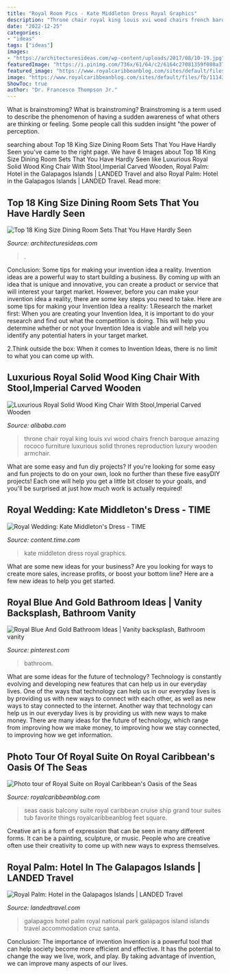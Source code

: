 ```yaml
---
title: "Royal Room Pics - Kate Middleton Dress Royal Graphics"
description: "Throne chair royal king louis xvi wood chairs french baroque amazing rococo furniture luxurious solid thrones reproduction luxury wooden armchair"
date: "2022-12-25"
categories:
- "ideas"
tags: ["ideas"]
images:
- "https://architecturesideas.com/wp-content/uploads/2017/08/10-19.jpg"
featuredImage: "https://i.pinimg.com/736x/61/64/c2/6164c27081359f080a3754c0a4bece88.jpg"
featured_image: "https://www.royalcaribbeanblog.com/sites/default/files/fb/11143466_10207835759042641_1775110153433326896_o.jpg"
image: "https://www.royalcaribbeanblog.com/sites/default/files/fb/11143466_10207835759042641_1775110153433326896_o.jpg"
ShowToc: true
author: "Dr. Francesco Thompson Jr."
---
```



What is brainstroming?
What is brainstroming? Brainstroming is a term used to describe the phenomenon of having a sudden awareness of what others are thinking or feeling. Some people call this sudden insight "the power of perception.

	

		
searching about Top 18 King Size Dining Room Sets That You Have Hardly Seen you've came to the right page. We have 6 Images about Top 18 King Size Dining Room Sets That You Have Hardly Seen like Luxurious Royal Solid Wood King Chair With Stool,Imperial Carved Wooden, Royal Palm: Hotel in the Galapagos Islands | LANDED Travel and also Royal Palm: Hotel in the Galapagos Islands | LANDED Travel. Read more:
		
    
## Top 18 King Size Dining Room Sets That You Have Hardly Seen

<img loading=lazy src="https://architecturesideas.com/wp-content/uploads/2017/08/10-19.jpg" onerror="this.onerror=null;this.src='https://tse2.mm.bing.net/th?id=OIP.qvky5Tl4d4cN9jqPIqPP3QHaE7&amp;pid=15.1';" alt="Top 18 King Size Dining Room Sets That You Have Hardly Seen">

_Source: architecturesideas.com_

>. 

	

Conclusion: Some tips for making your invention idea a reality.
Invention ideas are a powerful way to start building a business. By coming up with an idea that is unique and innovative, you can create a product or service that will interest your target market. However, before you can make your invention idea a reality, there are some key steps you need to take. Here are some tips for making your Invention Idea a reality:
1.Research the market first: When you are creating your Invention Idea, it is important to do your research and find out what the competition is doing. This will help you determine whether or not your Invention Idea is viable and will help you identify any potential haters in your target market.

2.Think outside the box: When it comes to Invention Ideas, there is no limit to what you can come up with.

    
## Luxurious Royal Solid Wood King Chair With Stool,Imperial Carved Wooden

<img loading=lazy src="https://sc01.alicdn.com/kf/HTB1zGoiJFXXXXXsXVXXxh4dFXXXi/202329624/HTB1zGoiJFXXXXXsXVXXxh4dFXXXi.jpeg" onerror="this.onerror=null;this.src='https://tse3.mm.bing.net/th?id=OIP.he1pqGXKtqsprtA7p3QpoQHaLo&amp;pid=15.1';" alt="Luxurious Royal Solid Wood King Chair With Stool,Imperial Carved Wooden">

_Source: alibaba.com_

>throne chair royal king louis xvi wood chairs french baroque amazing rococo furniture luxurious solid thrones reproduction luxury wooden armchair. 

	

What are some easy and fun diy projects?
If you're looking for some easy and fun projects to do on your own, look no further than these five easyDIY projects! Each one will help you get a little bit closer to your goals, and you'll be surprised at just how much work is actually required!

    
## Royal Wedding: Kate Middleton&#039;s Dress - TIME

<img loading=lazy src="http://content.time.com/time/2011/graphics/wedding/p/kate-dress2-b.jpg" onerror="this.onerror=null;this.src='https://tse4.mm.bing.net/th?id=OIP.l_SCMSxWMroNBJHM6Qc8BgHaKu&amp;pid=15.1';" alt="Royal Wedding: Kate Middleton&#039;s Dress - TIME">

_Source: content.time.com_

>kate middleton dress royal graphics. 

	

What are some new ideas for your business?
Are you looking for ways to create more sales, increase profits, or boost your bottom line? Here are a few new ideas to help you get started.

    
## Royal Blue And Gold Bathroom Ideas | Vanity Backsplash, Bathroom Vanity

<img loading=lazy src="https://i.pinimg.com/736x/61/64/c2/6164c27081359f080a3754c0a4bece88.jpg" onerror="this.onerror=null;this.src='https://tse1.mm.bing.net/th?id=OIP.KciDnb5PzHn6Zl_ljG6O8QHaLH&amp;pid=15.1';" alt="Royal Blue And Gold Bathroom Ideas | Vanity backsplash, Bathroom vanity">

_Source: pinterest.com_

>bathroom. 

	

What are some ideas for the future of technology?
Technology is constantly evolving and developing new features that can help us in our everyday lives. One of the ways that technology can help us in our everyday lives is by providing us with new ways to connect with each other, as well as new ways to stay connected to the internet. Another way that technology can help us in our everyday lives is by providing us with new ways to make money. There are many ideas for the future of technology, which range from improving how we make money, to improving how we stay connected, to improving how we get information.

    
## Photo Tour Of Royal Suite On Royal Caribbean&#039;s Oasis Of The Seas

<img loading=lazy src="https://www.royalcaribbeanblog.com/sites/default/files/fb/11143466_10207835759042641_1775110153433326896_o.jpg" onerror="this.onerror=null;this.src='https://tse3.mm.bing.net/th?id=OIP.NqbbZ1w1Gno3H_VuAKmM0wHaJ4&amp;pid=15.1';" alt="Photo tour of Royal Suite on Royal Caribbean&#039;s Oasis of the Seas">

_Source: royalcaribbeanblog.com_

>seas oasis balcony suite royal caribbean cruise ship grand tour suites tub favorite things royalcaribbeanblog feet square. 

	

Creative art is a form of expression that can be seen in many different forms. It can be a painting, sculpture, or music. People who are creative often use their creativity to come up with new ways to express themselves.

    
## Royal Palm: Hotel In The Galapagos Islands | LANDED Travel

<img loading=lazy src="https://landedtravel.com/wp-content/uploads/2020/12/AA-Pool-Afternoon-scaled.jpg" onerror="this.onerror=null;this.src='https://tse1.mm.bing.net/th?id=OIP.7TVgOqhfrZHEvgxjycCIDgHaEy&amp;pid=15.1';" alt="Royal Palm: Hotel in the Galapagos Islands | LANDED Travel">

_Source: landedtravel.com_

>galapagos hotel palm royal national park galápagos island islands travel accommodation cruz santa. 

	

Conclusion: The importance of invention
Invention is a powerful tool that can help society become more efficient and effective. It has the potential to change the way we live, work, and play. By taking advantage of invention, we can improve many aspects of our lives.

